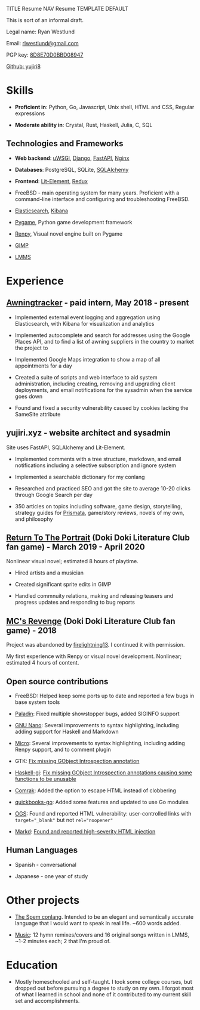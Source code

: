 TITLE Resume
NAV Resume
TEMPLATE DEFAULT

This is sort of an informal draft.

Legal name: Ryan Westlund

Email: rlwestlund@gmail.com

PGP key: [8D8E70D0BBD08947](https://pgp.mit.edu/pks/lookup?op=get&search=0x8D8E70D0BBD08947)

[Github: yujiri8](https://github.com/yujiri8)

# Skills

* **Proficient in**: Python, Go, Javascript, Unix shell, HTML and CSS, Regular expressions

* **Moderate ability in**: Crystal, Rust, Haskell, Julia, C, SQL

## Technologies and Frameworks

* **Web backend**: [uWSGI](https://uwsgi-docs.readthedocs.io/en/latest/), [Django](https://www.djangoproject.com), [FastAPI](https://fastapi.tiangolo.com), [Nginx](https://nginx.org)

* **Databases**: PostgreSQL, SQLite, [SQLAlchemy](https://www.sqlalchemy.org)

* **Frontend**: [Lit-Element](https://lit-element.polymer-project.org), [Redux](https://redux.js.org)

* FreeBSD - main operating system for many years. Proficient with a command-line interface and configuring and troubleshooting FreeBSD.

* [Elasticsearch](https://www.elastic.co/elasticsearch/), [Kibana](https://elastic.co/kibana)

* [Pygame](https://pygame.org), Python game development framework

* [Renpy](https://renpy.org), Visual novel engine built on Pygame

* [GIMP](https://www.gimp.org)

* [LMMS](https://lmms.io)

# Experience

## [Awningtracker](https://awningtracker.com) - paid intern, May 2018 - present

* Implemented external event logging and aggregation using Elasticsearch, with Kibana for visualization and analytics

* Implemented autocomplete and search for addresses using the Google Places API, and to find a list of awning suppliers in the country to market the project to

* Implemented Google Maps integration to show a map of all appointments for a day

* Created a suite of scripts and web interface to aid system administration, including creating, removing and upgrading client deployments, and email notifications for the sysadmin when the service goes down

* Found and fixed a security vulnerability caused by cookies lacking the SameSite attribute

## yujiri.xyz - website architect and sysadmin

Site uses FastAPI, SQLAlchemy and Lit-Element.

* Implemented comments with a tree structure, markdown, and email notifications including a selective subscription and ignore system

* Implemented a searchable dictionary for my conlang

* Researched and practiced SEO and got the site to average 10-20 clicks through Google Search per day

* 350 articles on topics including software, game design, storytelling, strategy guides for [Prismata](https://prismata.net), game/story reviews, novels of my own, and philosophy

## [Return To The Portrait](/works/return_to_the_portrait/) (Doki Doki Literature Club fan game) - March 2019 - April 2020

Nonlinear visual novel; estimated 8 hours of playtime.

* Hired artists and a musician

* Created significant sprite edits in GIMP

* Handled commnuity relations, making and releasing teasers and progress updates and responding to bug reports

## [MC's Revenge](/works/mc_revenge) (Doki Doki Literature Club fan game) - 2018

Project was abandoned by [firelightning13](https://reddit.com/u/firelightning13). I continued it with permission.

My first experience with Renpy or visual novel development. Nonlinear; estimated 4 hours of content.

## Open source contributions

* FreeBSD: Helped keep some ports up to date and reported a few bugs in base system tools

* [Paladin](https://github.com/rwestlund/paladin): Fixed multiple showstopper bugs, added SIGINFO support

* [GNU Nano](https://nano-editor.org): Several improvements to syntax highlighting, including adding support for Haskell and Markdown

* [Micro](https://micro-editor.github.io): Several improvements to syntax highlighting, including adding Renpy support, and to comment plugin

* GTK: [Fix missing GObject Introspection annotation](https://gitlab.gnome.org/GNOME/gtk/merge_requests/1012)

* [Haskell-gi](https://github.com/haskell-gi/haskell-gi): [Fix missing GObject Introspection annotations causing some functions to be unusable](https://github.com/haskell-gi/haskell-gi/pull/263)

* [Comrak](https://github.com/haskell-gi/haskell-gi): Added the option to escape HTML instead of clobbering

* [quickbooks-go](https://github.com/rwestlund/quickbooks-go): Added some features and updated to use Go modules

* [OGS](https://online-go.com): Found and reported HTML vulnerability: user-controlled links with `target="_blank"` but not `rel="noopener"`

* [Markd](https://github.com/icyleaf/markd): [Found and reported high-severity HTML injection](https://github.com/icyleaf/markd/pull/32/commits/7c5e53252ee20ef9e7d6f7907ef0a969bb7cafb4)

## Human Languages

* Spanish - conversational

* Japanese - one year of study

# Other projects

* [The Spem conlang](https://yujiri.xyz/spem/). Intended to be an elegant and semantically accurate language that I would want to speak in real life. ~600 words added.

* [Music](https://yujiri.xyz/music/): 12 hymn remixes/covers and 16 original songs written in LMMS, ~1-2 minutes each; 2 that I'm proud of.

# Education

* Mostly homeschooled and self-taught. I took some college courses, but dropped out before pursuing a degree to study on my own. I forgot most of what I learned in school and none of it contributed to my current skill set and accomplishments.

<!--
autism diagnosis

I have many phonic tics, including echolalia, palilalia, and lexilalia (although none of them go to the point of repeating words aloud)
-->
